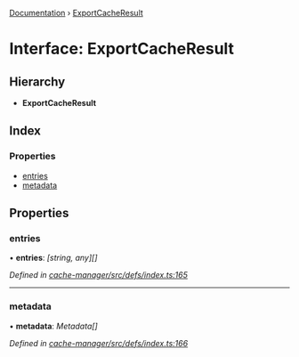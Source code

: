 [Documentation](../README.md) › [ExportCacheResult](exportcacheresult.md)

# Interface: ExportCacheResult

## Hierarchy

* **ExportCacheResult**

## Index

### Properties

* [entries](exportcacheresult.md#entries)
* [metadata](exportcacheresult.md#metadata)

## Properties

###  entries

• **entries**: *[string, any][]*

*Defined in [cache-manager/src/defs/index.ts:165](https://github.com/badbatch/graphql-box/blob/27a200e/packages/cache-manager/src/defs/index.ts#L165)*

___

###  metadata

• **metadata**: *Metadata[]*

*Defined in [cache-manager/src/defs/index.ts:166](https://github.com/badbatch/graphql-box/blob/27a200e/packages/cache-manager/src/defs/index.ts#L166)*

